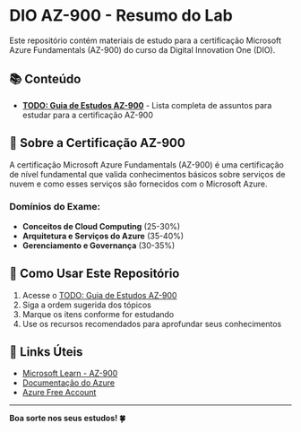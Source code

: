 # DIO AZ-900 - Resumo do Lab

Este repositório contém materiais de estudo para a certificação Microsoft Azure Fundamentals (AZ-900) do curso da Digital Innovation One (DIO).

## 📚 Conteúdo

- **[TODO: Guia de Estudos AZ-900](TODO-ESTUDOS-AZ900.md)** - Lista completa de assuntos para estudar para a certificação AZ-900

## 🎯 Sobre a Certificação AZ-900

A certificação Microsoft Azure Fundamentals (AZ-900) é uma certificação de nível fundamental que valida conhecimentos básicos sobre serviços de nuvem e como esses serviços são fornecidos com o Microsoft Azure.

### Domínios do Exame:
- **Conceitos de Cloud Computing** (25-30%)
- **Arquitetura e Serviços do Azure** (35-40%)  
- **Gerenciamento e Governança** (30-35%)

## 🚀 Como Usar Este Repositório

1. Acesse o [TODO: Guia de Estudos AZ-900](TODO-ESTUDOS-AZ900.md)
2. Siga a ordem sugerida dos tópicos
3. Marque os itens conforme for estudando
4. Use os recursos recomendados para aprofundar seus conhecimentos

## 🔗 Links Úteis

- [Microsoft Learn - AZ-900](https://docs.microsoft.com/learn/certifications/azure-fundamentals/)
- [Documentação do Azure](https://docs.microsoft.com/azure/)
- [Azure Free Account](https://azure.microsoft.com/free/)

---

**Boa sorte nos seus estudos! 🍀**